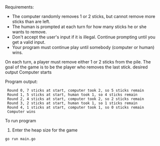 Requirements:

 - The computer randomly removes 1 or 2 sticks, but cannot remove more sticks than are left.
 - The human is prompted at each turn for how many sticks he or she wants to remove.
 - Don't accept the user's input if it is illegal. Continue prompting until you get a valid input.
 - Your program must continue play until somebody (computer or human) wins.

On each turn, a player must remove either 1 or 2 sticks from the pile. The goal of the game is to be the player who removes the last stick.
 desired output
Computer starts

Program output:

```
 Round 0, 7 sticks at start, computer took 2, so 5 sticks remain
 Round 1, 5 sticks at start, human took 1, so 4 sticks remain
 Round 2, 4 sticks at start, computer took 2, so 2 sticks remain
 Round 3, 2 sticks at start, human took 1, so 1 sticks remain
 Round 4, 1 sticks at start, computer took 1, so 0 sticks remain
 Computer wins
```

To run program

1. Enter the heap size for the game

```
go run main.go
```
